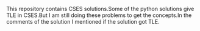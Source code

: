 This repository contains CSES solutions.Some of the python solutions give TLE in CSES.But I am still doing these problems to get the concepts.In the comments of the solution I mentioned if the solution got TLE.
